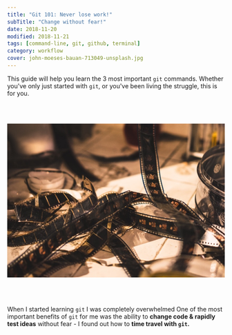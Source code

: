 ```yaml
---
title: "Git 101: Never lose work!"
subTitle: "Change without fear!"
date: 2018-11-20
modified: 2018-11-21
tags: [command-line, git, github, terminal]
category: workflow
cover: john-moeses-bauan-713049-unsplash.jpg
---
```



This guide will help you learn the 3 most important `git` commands. Whether you've only just started with `git`, or you've been living the struggle, this is for you.

<br />
<br />

![credit: john-moeses-bauan-713049-unsplash.jpg](john-moeses-bauan-713049-unsplash.jpg "credit: john moeses bauan")

<br />
<br />

When I started learning `git` I was completely overwhelmed One of the most important benefits of `git` for me was the ability to **change code & rapidly test ideas** without fear - I found out how to **time travel with `git`.**



```sh

```


```sh

```
